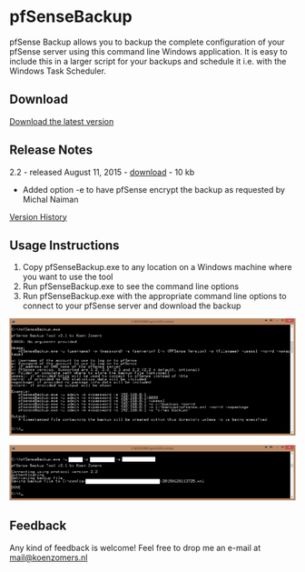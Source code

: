 # pfSenseBackup
pfSense Backup allows you to backup the complete configuration of your pfSense server using this command line Windows application. It is easy to include this in a larger script for your backups and schedule it i.e. with the Windows Task Scheduler.

## Download

[Download the latest version](https://github.com/KoenZomers/pfSenseBackup/raw/master/Releases/pfSenseBackupv2.2.zip)

## Release Notes

2.2 - released August 11, 2015 - [download](https://github.com/KoenZomers/pfSenseBackup/raw/master/Releases/pfSenseBackupv2.2.zip) - 10 kb

- Added option -e to have pfSense encrypt the backup as requested by Michal Naiman

[Version History](https://github.com/KoenZomers/pfSenseBackup/blob/master/VersionHistory.md)

## Usage Instructions

1. Copy pfSenseBackup.exe to any location on a Windows machine where you want to use the tool
2. Run pfSenseBackup.exe to see the command line options
3. Run pfSenseBackup.exe with the appropriate command line options to connect to your pfSense server and download the backup

![](./Documentation/Images/Help.png)

![](./Documentation/Images/SampleExecution.png)

## Feedback

Any kind of feedback is welcome! Feel free to drop me an e-mail at mail@koenzomers.nl